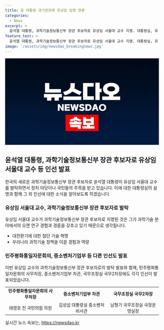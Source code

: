 ```yaml
---
title: 윤 대통령 과기장관에 유상임 임명 현황
categories:
  - News
excerpt: >
  윤석열 대통령, 과학기술정보통신부 장관 후보자로 유상임 서울대 교수 지명. 대통령실, 유 후보자의 오랜 연구 경험을 강조하여 첨단 기술 혁명 대전환기의 과학기술 정책 강력히 이끌어 갈 것으로 기대. 또한 태영호 전 국민의힘 의원을 민주평화통일자문회의 사무처장, 김성섭 대통령실 중소벤처비서관을 중소벤처기업부 차관, 남형기 국무조정실 국정운영실장을 각각 임명함.
feature_text: >
  윤석열 대통령, 과학기술정보통신부 장관 후보자로 유상임 서울대 교수 지명. 대통령실, 유 후보자의 오랜 연구 경험을 강조하여 첨단 기술 혁명 대전환기의 과학기술 정책 강력히 이끌어 갈 것으로 기대. 또한 태영호 전 국민의힘 의원을 민주평화통일자문회의 사무처장, 김성섭 대통령실 중소벤처비서관을 중소벤처기업부 차관, 남형기 국무조정실 국정운영실장을 각각 임명함.
image: '/assets/img/newsdao_breakingnews.jpg'
---
```


<p><img src="/assets/img/newsdao_breakingnews.jpg" alt="cryptoinkorea 속보" /></p>

<h2 data-ke-size="size26">윤석열 대통령, 과학기술정보통신부 장관 후보자로 유상임 서울대 교수 등 인선 발표</h2>

<p data-ke-size="size16">한국의 새로운 과학기술정보통신부 장관 후보자로 윤석열 대통령이 유상임 서울대 교수를 발탁하면서 정치 야당이나 국민들의 주목을 받고 있습니다. 이에 대한 대통령실의 설명과 함께 그 외 인선에 대한 소식을 알아보도록 하겠습니다.</p>

<h3>유상임 서울대 교수, 과학기술정보통신부 장관 후보자로 발탁</h3>

<p data-ke-size="size16">유상임 서울대 교수가 과학기술정보통신부 장관 후보자로 지명된 것은 그가 과학기술 분야에서의 오랜 연구 경험과 경륜을 갖추고 있기 때문으로 생각됩니다.</p>

<ul>
  <li>대전환기에 대한 첨단 기술 혁명</li>
  <li>우리나라 과학기술 정책을 이끌 경험과 역량</li>
</ul>

<h3>민주평화통일자문회의, 중소벤처기업부 등 다른 인선도 발표</h3>

<p data-ke-size="size16">이번 유상임 교수의 과학기술정보통신부 장관 후보자로의 발탁 발표와 함께, 민주평화통일자문회의 사무처장, 중소벤처기업부 차관, 국무조정실 국무2차장에도 각각 인선이 발표되었습니다.</p>

<table>
  <tr>
    <td style="text-align: center; height: 17px;"><b>민주평화통일자문회의 사무처장</b></td>
    <td style="text-align: center; height: 17px;"><b>중소벤처기업부 차관</b></td>
    <td style="text-align: center; height: 17px;"><b>국무조정실 국무2차장</b></td>
  </tr>
  <tr>
    <td style="text-align: center; height: 17px;">태영호 전 국민의힘 의원</td>
    <td style="text-align: center; height: 17px;">김성섭 대통령실 중소벤처비서관</td>
    <td style="text-align: center; height: 17px;">남형기 국무조정실 국정운영실장</td>
  </tr>
</table>
실시간 뉴스 속보는, <a href="https://newsdao.kr" rel="dofollow">https://newsdao.kr</a>


